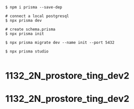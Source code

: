 ```
$ npm i prisma --save-dep

# connect a local postgresql
$ npx prisma dev

# create schema.prisma
$ npx prisma init

$ npx prisma migrate dev --name init --port 5432

$ npx prisma studio


```
# 1132_2N_prostore_ting_dev2
# 1132_2N_prostore_ting_dev2
